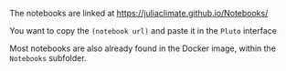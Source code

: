 
The notebooks are linked at https://juliaclimate.github.io/Notebooks/

You want to copy the `(notebook url)` and paste it in the `Pluto` interface

Most notebooks are also already found in the Docker image, within the `Notebooks` subfolder.

